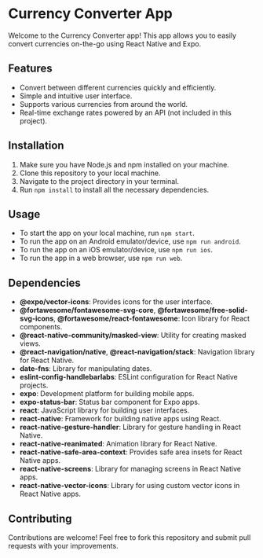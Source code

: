 # Currency Converter App

Welcome to the Currency Converter app! This app allows you to easily convert currencies on-the-go using React Native and Expo.

## Features

- Convert between different currencies quickly and efficiently.
- Simple and intuitive user interface.
- Supports various currencies from around the world.
- Real-time exchange rates powered by an API (not included in this project).

## Installation

1. Make sure you have Node.js and npm installed on your machine.
2. Clone this repository to your local machine.
3. Navigate to the project directory in your terminal.
4. Run `npm install` to install all the necessary dependencies.

## Usage

- To start the app on your local machine, run `npm start`.
- To run the app on an Android emulator/device, use `npm run android`.
- To run the app on an iOS emulator/device, use `npm run ios`.
- To run the app in a web browser, use `npm run web`.

## Dependencies

- **@expo/vector-icons**: Provides icons for the user interface.
- **@fortawesome/fontawesome-svg-core**, **@fortawesome/free-solid-svg-icons**, **@fortawesome/react-fontawesome**: Icon library for React components.
- **@react-native-community/masked-view**: Utility for creating masked views.
- **@react-navigation/native**, **@react-navigation/stack**: Navigation library for React Native.
- **date-fns**: Library for manipulating dates.
- **eslint-config-handlebarlabs**: ESLint configuration for React Native projects.
- **expo**: Development platform for building mobile apps.
- **expo-status-bar**: Status bar component for Expo apps.
- **react**: JavaScript library for building user interfaces.
- **react-native**: Framework for building native apps using React.
- **react-native-gesture-handler**: Library for gesture handling in React Native.
- **react-native-reanimated**: Animation library for React Native.
- **react-native-safe-area-context**: Provides safe area insets for React Native apps.
- **react-native-screens**: Library for managing screens in React Native apps.
- **react-native-vector-icons**: Library for using custom vector icons in React Native apps.

## Contributing

Contributions are welcome! Feel free to fork this repository and submit pull requests with your improvements.